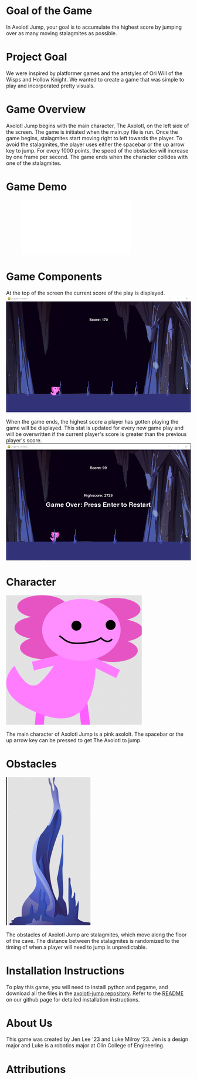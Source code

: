 # Goal of the Game

In Axolotl Jump, your goal is to accumulate the highest score by jumping over as many moving stalagmites as possible. 

# Project Goal

We were inspired by platformer games and the artstyles of Ori Will of the Wisps and Hollow Knight. We wanted to create a game that was simple to play and incorporated pretty visuals.

# Game Overview

Axolotl Jump begins with the main character, The Axolotl, on the left side of the screen. The game is initiated when the main.py file is run. Once the game begins, stalagmites start moving right to left towards the player. To avoid the stalagmites, the player uses either the spacebar or the up arrow key to jump. For every 1000 points, the speed of the obstacles will increase by one frame per second. The game ends when the character collides with one of the stalagmites.

# Game Demo
<figure class="video_container">
  <iframe src="INSERT YOUTUBE LINK" frameborder="0" allowfullscreen="true"> </iframe>
</figure> 

# Game Components

At the top of the screen the current score of the play is displayed.
![The player's score is visible at the top center of the screen.](/img/axolotl_jump_in_game_screen.png)

When the game ends, the highest score a player has gotten playing the game will be displayed. This stat is updated for every new game play and will be overwritten if the current player's score is greater than the previous player's score. 
![Large text reading "Game Over" is displayed, alongside the player's current score and the high score for the game](/img/axolotl_jump_game_over_screen.png)

# Character
![A pink goofy axolotl](/img/axolotl.png)

The main character of Axolotl Jump is a pink axololt. The spacebar or the up arrow key can be pressed to get The Axolotl to jump.

# Obstacles

![A blue stalagmite](/img/stalactites.png)

The obstacles of Axolotl Jump are stalagmites, which move along the floor of the cave. The distance between the stalagmites is randomized to the timing of when a player will need to jump is unpredictable.

# Installation Instructions

To play this game, you will need to instaill python and pygame, and download all the files in the [axolotl-jump repository](https://github.com/olincollege/axolotl-jump). Refer to the [README](https://github.com/olincollege/axolotl-jump/blob/main/README.md) on our github page for detailed installation instructions.

# About Us

This game was created by Jen Lee '23 and Luke Milroy '23. Jen is a design major and Luke is a robotics major at Olin College of Engineering. 

# Attributions

